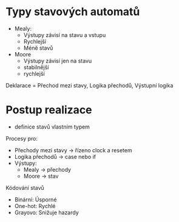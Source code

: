# Typy stavových automatů
- Mealy: 
	- Výstupy závisí na stavu a vstupu
	- Rychlejší
	- Méně stavů
- Moore
	- Výstupy závisí jen na stavu
	- stabilnější
	- rychlejší

Deklarace = Přechod mezi stavy, Logika přechodů, Výstupní logika

# Postup realizace
- definice stavů vlastním typem

Procesy pro:
- Přechody mezi stavy -> řízeno clock a resetem
- Logika přechodů -> case nebo if
- Výstupy: 
	- Mealy -> přechody
	- Moore -> stav
	
Kódování stavů
- Binární: Úsporné
- One-hot: Rychlé
- Grayovo: Snižuje hazardy